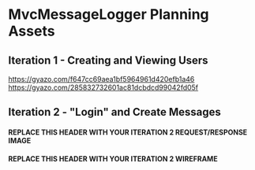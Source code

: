 # MvcMessageLogger Planning Assets

## Iteration 1 - Creating and Viewing Users

https://gyazo.com/f647cc69aea1bf5964961d420efb1a46
https://gyazo.com/285832732601ac81dcbdcd99042fd05f

## Iteration 2 - "Login" and Create Messages

#### REPLACE THIS HEADER WITH YOUR ITERATION 2 REQUEST/RESPONSE IMAGE
#### REPLACE THIS HEADER WITH YOUR ITERATION 2 WIREFRAME
